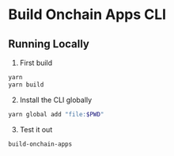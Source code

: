 # Build Onchain Apps CLI

## Running Locally

1. First build

```bash
yarn
yarn build
```

2. Install the CLI globally

```bash
yarn global add "file:$PWD"
```

3. Test it out

```bash
build-onchain-apps
```
